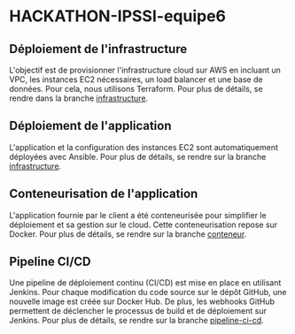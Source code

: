 # HACKATHON-IPSSI-equipe6

## Déploiement de l'infrastructure 
L'objectif est de provisionner l'infrastructure cloud sur AWS en incluant un VPC, les instances EC2 nécessaires, un load balancer et une base de données. 
Pour cela, nous utilisons Terraform. Pour plus de détails, se rendre dans la branche [infrastructure](https://github.com/RaphDuf/HACKATHON-IPSSI-equipe6/tree/infrastructure).

## Déploiement de l'application
L'application et la configuration des instances EC2 sont automatiquement déployées avec Ansible. Pour plus de détails, se rendre sur la branche [infrastructure](https://github.com/RaphDuf/HACKATHON-IPSSI-equipe6/tree/infrastructure).

## Conteneurisation de l'application 
L'application fournie par le client a été conteneurisée pour simplifier le déploiement et sa gestion sur le cloud. Cette conteneurisation repose sur Docker. Pour plus de détails, se rendre sur la branche [conteneur](https://github.com/RaphDuf/HACKATHON-IPSSI-equipe6/tree/conteneur).

## Pipeline CI/CD
Une pipeline de déploiement continu (CI/CD) est mise en place en utilisant Jenkins. Pour chaque modification du code source sur le dépôt GitHub, une nouvelle image est créée sur Docker Hub. De plus, les webhooks GitHub permettent de déclencher le processus de build et de déploiement sur Jenkins. Pour plus de détails, se rendre sur la branche [pipeline-ci-cd](https://github.com/RaphDuf/HACKATHON-IPSSI-equipe6/tree/pipeline-ci-cd).
